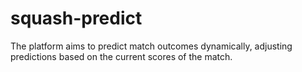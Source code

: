 # squash-predict
The platform aims to predict match outcomes dynamically, adjusting predictions based on the current scores of the match.

